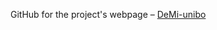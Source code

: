 GitHub for the project's webpage – [DeMi-unibo](https://github.com/DeMi-unibo/demi-front/tree/main)

